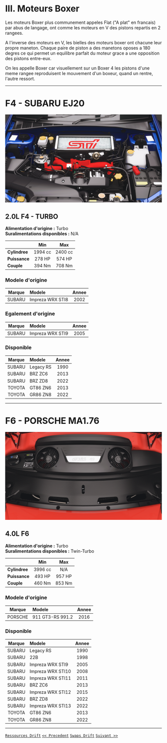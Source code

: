 # III. Moteurs Boxer

Les moteurs Boxer plus communement appeles Flat ("A plat" en francais) par abus de langage, ont comme les moteurs en V des pistons repartis en 2 rangees.

A l'inverse des moteurs en V, les bielles des moteurs boxer ont chacune leur propre maneton. Chaque paire de piston a des manetons oposes a 180 degres ce qui permet un equilibre parfait du moteur grace a une opposition des pistons entre-eux.

On les appelle Boxer car visuellement sur un Boxer 4 les pistons d'une meme rangee reproduisent le mouvement d'un boxeur, quand un rentre, l'autre ressort.

-----

# F4 - SUBARU EJ20

![](https://raw.githubusercontent.com/Plunne/Forza/refs/heads/main/Swaps/pics/F4_2L_SUBARU_EJ20.png)

## 2.0L F4 - TURBO

**Alimentation d'origine :** Turbo  
**Suralimentations disponibles :** N/A

|               |   Min   |   Max   |
|:--------------|:-------:|:-------:|
| **Cylindree** | 1994 cc | 2400 cc |
| **Puissance** | 278 HP  | 574 HP  |
| **Couple**    | 394 Nm  | 708 Nm  |

### Modele d'origine
| Marque | Modele           | Annee |
|:------:|:-----------------|:-----:|
| SUBARU | Impreza WRX STI8 | 2002  |

### Egalement d'origine
| Marque | Modele           | Annee |
|:------:|:-----------------|:-----:|
| SUBARU | Impreza WRX STI9 | 2005  |

### Disponible
| Marque | Modele    | Annee |
|:------:|:----------|:-----:|
| SUBARU | Legacy RS | 1990  |
| SUBARU | BRZ ZC6   | 2013  |
| SUBARU | BRZ ZD8   | 2022  |
| TOYOTA | GT86 ZN6  | 2013  |
| TOYOTA | GR86 ZN8  | 2022  |

-----

# F6 - PORSCHE MA1.76

![](https://raw.githubusercontent.com/Plunne/Forza/refs/heads/main/Swaps/pics/F6_4L_PORSCHE_MA1.png)

## 4.0L F6

**Alimentation d'origine :** Turbo  
**Suralimentations disponibles :** Twin-Turbo

|               |   Min   |  Max   |
|:--------------|:-------:|:------:|
| **Cylindree** | 3996 cc |  N/A   |
| **Puissance** | 493 HP  | 957 HP |
| **Couple**    | 460 Nm  | 853 Nm |

### Modele d'origine
| Marque  | Modele           | Annee |
|:-------:|:-----------------|:-----:|
| PORSCHE | 911 GT3-RS 991.2 | 2016  |

### Disponible
| Marque | Modele            | Annee |
|:------:|:------------------|:-----:|
| SUBARU | Legacy RS         | 1990  |
| SUBARU | 22B               | 1998  |
| SUBARU | Impreza WRX STI9  | 2005  |
| SUBARU | Impreza WRX STI10 | 2008  |
| SUBARU | Impreza WRX STI11 | 2011  |
| SUBARU | BRZ ZC6           | 2013  |
| SUBARU | Impreza WRX STI12 | 2015  |
| SUBARU | BRZ ZD8           | 2022  |
| SUBARU | Impreza WRX STI13 | 2022  |
| TOYOTA | GT86 ZN6          | 2013  |
| TOYOTA | GR86 ZN8          | 2022  |

-----

[`Ressources Drift`](https://github.com/Plunne/Forza/blob/main/README.md)
[`<< Precedent`](https://github.com/Plunne/Forza/blob/main/Swaps/Swaps2.md#ii-moteurs-en-v)
[`Swaps Drift`](https://github.com/Plunne/Forza/blob/main/Swaps/README.md#liste-des-swaps-moteurs)
[`Suivant >>`](https://github.com/Plunne/Forza/blob/main/Swaps/Swaps4.md#iv-moteurs-rotatifs)